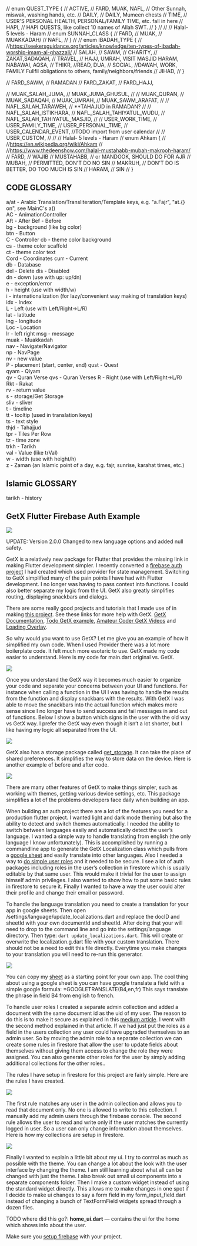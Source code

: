 // enum QUEST_TYPE {
//   ACTIVE, // FARD, MUAK, NAFL, // Other Sunnah, miswak, washing hands, etc.
//   DAILY, // DAILY, Mumeen chests
//   TIME, // USER'S PERSONAL HEALTH, PERSONAL/FAMILY TIME, etc. fall in here
//   HAPI, // HAPI QUESTS, like collect 10 names of Allah SWT.
// }
//
// // Halal- 5 levels - Haram
// enum SUNNAH_CLASS {
//   FARD,
//   MUAK, // MUAKKADAH/
//   NAFL,
// }
//
// enum IBADAH_TYPE {
//   //https://seekersguidance.org/articles/knowledge/ten-types-of-ibadah-worship-imam-al-ghazzali/
//   SALAH,
//   SAWM,
//   CHARITY, // ZAKAT,SADAQAH,
//   TRAVEL, // HAJJ, UMRAH, VISIT MASJID HARAM, NABAWAI, AQSA,
//   THIKR, //READ, DUA,
//   SOCIAL, //DAWAH, WORK, FAMILY Fullfil obligations to others, family/neighbors/friends
//   JIHAD,
// }

// FARD_SAWM, // RAMADAN
// FARD_ZAKAT,
// FARD_HAJJ,

// MUAK_SALAH_JUMA,
// MUAK_JUMA_GHUSUL,
//
// MUAK_QURAN,
// MUAK_SADAQAH,
// MUAK_UMRAH,
// MUAK_SAWM_ARAFAT,
//
// NAFL_SALAH_TARAWEH, // **TAHAJUD in RAMADAN?
//
// NAFL_SALAH_ISTIKHARA,
// NAFL_SALAH_TAHIYATUL_WUDU,
// NAFL_SALAH_TAHIYATUL_MASJID,
//
// USER_WORK_TIME,
// USER_FAMILY_TIME,
// USER_PERSONAL_TIME,
// USER_CALENDAR_EVENT, //TODO import from user calendar
//
// USER_CUSTOM,
//
// // Halal- 5 levels - Haram
// enum Ahkam {
//   //https://en.wikipedia.org/wiki/Ahkam
//   //https://www.thedeenshow.com/halal-mustahabb-mubah-makrooh-haram/
//   FARD, // WAJIB
//   MUSTAHABB, // or MANDOOK, SHOULD DO FOR AJR
//   MUBAH, // PERMITTED, DON'T DO NO SIN
//   MAKRUH, // DON'T DO IS BETTER, DO TOO MUCH IS SIN
//   HARAM, // SIN
// }

## CODE GLOSSARY  

a/at - Arabic Translation/Transliteration/Template keys, e.g. "a.Fajr", "at.{} on", see MainC's a()  
AC   - AnimationController  
Aft  - After
Bef  - Before  
bg   - background (like bg color)  
btn  - Button  
C    - Controller
cb   - theme color background  
cs   - theme color scaffold  
ct   - theme color text  
Cord - Coordinates
curr - Current  
db   - Database  
del  - Delete
dis  - Disabled  
dn   - down (use with up: up/dn)  
e    - exception/error  
h    - height (use with width/w)  
i    - internationalization (for lazy/convenient way making of translation keys)  
idx  - Index  
L    - Left (use with Left/Right->L/R)  
lat  - latitude  
lng  - longitude  
Loc  - Location  
lr   - left right
msg  - message  
muak - Muakkadah  
nav  - Navigate/Navigator  
np   - NavPage  
nv   - new value  
P    - placement (start, center, end)
qust - Quest  
qyam - Qiyam  
qv   - Quran Verse
qvs  - Quran Verses
R    - Right (use with Left/Right->L/R)  
Rkt  - Rakat  
rv   - return value  
s    - storage/Get Storage  
sliv - sliver  
t    - timeline  
tt   - tooltip (used in translation keys)  
ts   - text style  
thjd - Tahajjud  
tpr  - Tiles Per Row  
tz   - time zone  
trkh - Tarikh  
val  - Value (like trVal)  
w    - width (use with height/h)  
z    - Zaman (an Islamic point of a day, e.g. fajr, sunrise, karahat times, etc.)  

## Islamic GLOSSARY  

tarikh - history  

## GetX Flutter Firebase Auth Example

![](https://cdn-images-1.medium.com/max/4776/1*OKSIgkZpss30GYT9TwQcJg.png)

UPDATE: Version 2.0.0 Changed to new language options and added null safety.

GetX is a relatively new package for Flutter that provides the missing link in making Flutter development simpler. I recently converted a [firebase auth project](https://medium.com/@jeffmcmorris/flutter-firebase-auth-starter-project-b0f91a6503b7) I had created which used provider for state management. Switching to GetX simplified many of the pain points I have had with Flutter development. I no longer was having to pass context into functions. I could also better separate my logic from the UI. GetX also greatly simplifies routing, displaying snackbars and dialogs.

There are some really good projects and tutorials that I made use of in making [this project](https://github.com/delay/flutter_starter). See these links for more help with GetX. [GetX Documentation](https://github.com/jonataslaw/getx), [Todo GetX example](https://medium.com/@loicgeek/flutter-how-to-create-a-todo-app-using-firebase-firestore-and-firebase-authentication-with-getx-89bdaacc6de6), [Amateur Coder GetX Videos](https://www.youtube.com/watch?v=CNpXbeI_slw) and [Loading Overlay](https://medium.com/@fayaz07/dont-kill-app-s-ui-thread-for-showing-loading-indicators-809e5a992230).

So why would you want to use GetX? Let me give you an example of how it simplified my own code. When I used Provider there was a lot more boilerplate code. It felt much more esoteric to use. GetX made my code easier to understand. Here is my code for main.dart original vs. GetX.

![](https://cdn-images-1.medium.com/max/3932/1*Sg7dajwS-q-I_G4KLDx_ow.png)

Once you understand the GetX way it becomes much easier to organize your code and separate your concerns between your UI and functions. For instance when calling a function in the UI I was having to handle the results from the function and display snackbars with the results. With GetX I was able to move the snackbars into the actual function which makes more sense since I no longer have to send success and fail messages in and out of functions. Below I show a button which signs in the user with the old way vs GetX way. I prefer the GetX way even though it isn’t a lot shorter, but I like having my logic all separated from the UI.

![](https://cdn-images-1.medium.com/max/3580/1*YWsqOuTY1xvqkVvGrt2BLQ.png)

GetX also has a storage package called [get_storage](https://github.com/jonataslaw/get_storage). It can take the place of shared preferences. It simplifies the way to store data on the device. Here is another example of before and after code.

![](https://cdn-images-1.medium.com/max/2600/1*kyYboVrB1BYcMkeHsSNeSw.png)

There are many other features of GetX to make things simpler, such as working with themes, getting various device settings, etc. This package simplifies a lot of the problems developers face daily when building an app.

When building an auth project there are a lot of the features you need for a production flutter project. I wanted light and dark mode theming but also the ability to detect and switch themes automatically. I needed the ability to switch between languages easily and automatically detect the user’s language. I wanted a simple way to handle translating from english (the only language I know unfortunately). This is accomplished by running a commandline app to generate the GetX Localization class which pulls from a [google sheet](https://docs.google.com/spreadsheets/d/1oS7iJ6ocrZBA53SxRfKF0CG9HAaXeKtzvsTBhgG4Zzk/edit#gid=0) and easily translate into other languages. Also I needed a way to [do simple user roles](https://medium.com/firebase-developers/patterns-for-security-with-firebase-group-based-permissions-for-cloud-firestore-72859cdec8f6) and it needed to be secure. I see a lot of auth packages including roles in the user’s collection in firestore which is usually editable by that same user. This would make it trivial for the user to assign himself admin privileges. I also wanted to show how to put some basic rules in firestore to secure it. Finally I wanted to have a way the user could alter their profile and change their email or password.

To handle the language translation you need to create a translation for your app in google sheets.  Then open /settings/language/update_localizations.dart and replace the docID and sheetId with your own documentId and sheetId.  After doing that your will need to drop to the command line and go into the settings/language directory.  Then type: ```dart update_localizations.dart```.  This will create or overwrite the localization.g.dart file with your custom translation.  There should not be a need to edit this file directly.  Everytime you make changes to your translation you will need to re-run this generator.

![](https://cdn-images-1.medium.com/max/2000/0*9-A7El_nRDBz-ecK)

You can copy my [sheet](https://docs.google.com/spreadsheets/d/1oS7iJ6ocrZBA53SxRfKF0CG9HAaXeKtzvsTBhgG4Zzk/edit#gid=0) as a starting point for your own app. The cool thing about using a google sheet is you can have google translate a field with a simple google formula: =GOOGLETRANSLATE(B4,en,fr) This says translate the phrase in field B4 from english to french. 

To handle user roles I created a separate admin collection and added a document with the same document id as the uid of my user. The reason to do this is to make it secure as explained in this [medium article](https://medium.com/firebase-developers/patterns-for-security-with-firebase-group-based-permissions-for-cloud-firestore-72859cdec8f6). I went with the second method explained in that article. If we had just put the roles as a field in the users collection any user could have upgraded themselves to an admin user. So by moving the admin role to a separate collection we can create some rules in firestore that allow the user to update fields about themselves without giving them access to change the role they were assigned. You can also generate other roles for the user by simply adding additional collections for the other roles..

The rules I have setup in firestore for this project are fairly simple. Here are the rules I have created.

![](https://cdn-images-1.medium.com/max/2000/0*_lmwiYDofWZd0Kn0)

The first rule matches any user in the admin collection and allows you to read that document only. No one is allowed to write to this collection. I manually add my admin users through the firebase console. The second rule allows the user to read and write only if the user matches the currently logged in user. So a user can only change information about themselves. Here is how my collections are setup in firestore.

![](https://cdn-images-1.medium.com/max/2060/0*uFxZGvnPvviMebQ5)

Finally I wanted to explain a little bit about my ui. I try to control as much as possible with the theme. You can change a lot about the look with the user interface by changing the theme. I am still learning about what all can be changed with just the theme. I also break out small ui components into a separate components folder. Then I make a custom widget instead of using the standard widget directly. This allows me to make changes in one spot if I decide to make ui changes to say a form field in my form_input_field.dart instead of changing a bunch of TextFormField widgets spread through a dozen files.

TODO where did this go?:
**home_ui.dart** — contains the ui for the home which shows info about the user.

Make sure you [setup firebase](https://firebase.google.com/docs/flutter/setup?platform=android) with your project.
